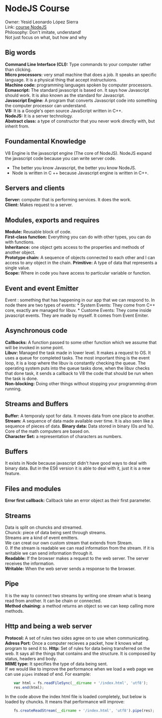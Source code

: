 # NodeJS Course  
Owner: Yesid Leonardo López Sierra  
Link: [course NodeJS](https://www.udemy.com/understand-nodejs/)  
Philosophy: Don't imitate, understand!  
Not just focus on what, but how and why
## Big words  
**Command Line Interface (CLI):** Type commands to your computer rather than clicking.  
**Micro processors:** very small machine that does a job. It speaks an specific language. It is a physical thing that accept instructuions.  
**Machine code:** programming languages spoken by computer processors.  
**Ecmascript:** The standard javascript is based on. It says how Javascript should work. It is also known as the standard for Javascript.  
**Javascript Engine:** A program that converts Javascript code into something the computer processor can understand.  
**V8:** It is a Google's open source JavaScript written in C++.  
**NodeJS:** It is a server technology.  
**Abstract class:** a type of constructor that you never work directly with, but inherit from.     
## Foundamental Knowledge  
V8 Engine is the javascript engine (The core of NodeJS). NodeJS expand the javascript code because you can write server code.  
* The better you know Javascript, the better you know NodeJS.  
* Node is written in C ++ because Javascript engine is written in C++.  
## Servers and clients
**Server:** computer that is performing services. It does the work.  
**Client:** Makes request to a server.  
## Modules, exports and requires  
**Module:** Reusable block of code.  
**First-class function:** Everything you can do with other types, you can do with functions.  
**Inheritance:** one object gets access to the properties and methods of another object.  
**Prototype chain:** A sequence of objects connected to each other and I can access to any object in the chain.
**Primitive:** A type of data that represents a single value.  
**Scope:** Where in code you have access to particular variable or function.  
## Event and event Emitter  
Event : something that has happening in our app that we can respond to. In node there are two types of events:
    * System Events: They come from C++ core, exactly are managed for libuv.
    * Custome Events: They come inside javascript events. They are made by myself. It comes from Event Emiter.  
## Asynchronous code  
**Callbacks:** A function passed to some other function which we assume that will be invoked in some point.  
**Libuv:** Managed the task made in lower level. It makes a request to OS. It uses a queue for completed tasks. The most important thing is the event loop, it is a loop where the libuv is constantly checking the queue. The operating system puts into the queue tasks done, when the libuv checks that done task, it sends a callback to V8 the code that should be run when the task is done.  
**Non-blocking:** Doing other things without stopping your programming drom running. 
## Streams and Buffers  
**Buffer:** A temporaly spot for data. It moves data from one place to another.
**Stream:** A sequence of data made available over time. It is also seen like a sequence of pieces of data.
**Binary data:** Data stored in binary (0s and 1s). Core of the math computers are based on.  
**Character Set:** a representation of characters as numbers.  
## Buffers  
It exists in Node because javascript didn't have good ways to deal with binary data. But in the ES6  version it is able to deal with it, just it is a new feature.  
## Files and modules  
**Error first callback:** Callback take an error object as their first parameter.  
## Streams  
Data is split on chuncks and streamed.  
Chunck: piece of data being sent through streams.  
Streams are a kind of event emitters.  
We can creat our own custom stream that extends from Stream.  
0.
If the stream is readable we can read information from the stream. If it is writable we can send information through it.  
**Readable:** If the browser makes a request to the web server. The server receives the information.  
**Writable:** When the web server sends a response to the browser.  
## Pipe  
It is the way to connect two streams by writing one stream what is beang read from another. It can be chain or connected.  
**Method chaining:** a method returns an object so we can keep calling more methods.   
## Http and being a web server  
**Protocol:** A set of rules two sides agree on to use when communicating.  
**Adress Port:** Once a computer recieves a packet, how it knows what program to send it to. 
**Http:** Set of rules for data being transferred on the web. It says all the things that contains and the structure. It is composed by status, headers and body.  
**MIME type:** It specifies the type of data being sent.  
If we would like to improve the performance when we load a web page we can use `pipes` instead of end. For example:
```javascript
    var html = fs.readFileSync(__dirname + '/index.html', 'utf8');
    res.end(html);
```
In the code above the index html file is loaded completely, but below is loaded by chuncks. It means that performance will improve:  
```javascript
    fs.createReadStream(__dirname + '/index.html', 'utf8').pipe(res);
```

